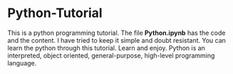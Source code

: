 # Python-Tutorial
This is a python programming tutorial. The file **Python.ipynb** has the code and the content. I have tried to keep it simple and doubt resistant. You can learn the python through this tutorial. Learn and enjoy.
Python is an interpreted, object oriented, general-purpose, high-level programming language.
